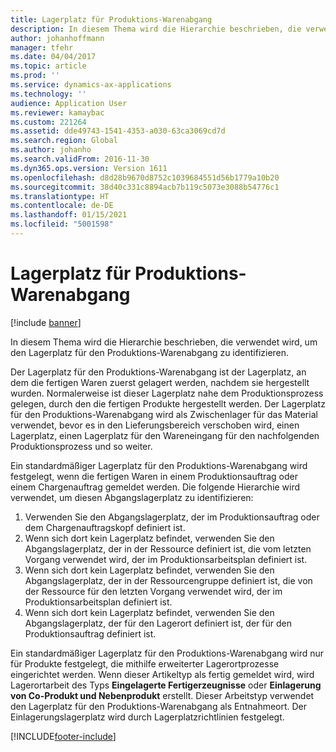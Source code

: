 ```yaml
---
title: Lagerplatz für Produktions-Warenabgang
description: In diesem Thema wird die Hierarchie beschrieben, die verwendet wird, um den Lagerplatz für den Produktions-Warenabgang zu identifizieren.
author: johanhoffmann
manager: tfehr
ms.date: 04/04/2017
ms.topic: article
ms.prod: ''
ms.service: dynamics-ax-applications
ms.technology: ''
audience: Application User
ms.reviewer: kamaybac
ms.custom: 221264
ms.assetid: dde49743-1541-4353-a030-63ca3069cd7d
ms.search.region: Global
ms.author: johanho
ms.search.validFrom: 2016-11-30
ms.dyn365.ops.version: Version 1611
ms.openlocfilehash: d8d28b9670d8752c1039684551d56b1779a10b20
ms.sourcegitcommit: 38d40c331c8894acb7b119c5073e3088b54776c1
ms.translationtype: HT
ms.contentlocale: de-DE
ms.lasthandoff: 01/15/2021
ms.locfileid: "5001598"
---
```

# <a name="production-output-location"></a>Lagerplatz für Produktions-Warenabgang

[!include [banner](../includes/banner.md)]

In diesem Thema wird die Hierarchie beschrieben, die verwendet wird, um den Lagerplatz für den Produktions-Warenabgang zu identifizieren.

Der Lagerplatz für den Produktions-Warenabgang ist der Lagerplatz, an dem die fertigen Waren zuerst gelagert werden, nachdem sie hergestellt wurden. Normalerweise ist dieser Lagerplatz nahe dem Produktionsprozess gelegen, durch den die fertigen Produkte hergestellt werden. Der Lagerplatz für den Produktions-Warenabgang wird als Zwischenlager für das Material verwendet, bevor es in den Lieferungsbereich verschoben wird, einen Lagerplatz, einen Lagerplatz für den Wareneingang für den nachfolgenden Produktionsprozess und so weiter. 

Ein standardmäßiger Lagerplatz für den Produktions-Warenabgang wird festgelegt, wenn die fertigen Waren in einem Produktionsauftrag oder einem Chargenauftrag gemeldet werden. Die folgende Hierarchie wird verwendet, um diesen Abgangslagerplatz zu identifizieren:

1. Verwenden Sie den Abgangslagerplatz, der im Produktionsauftrag oder dem Chargenauftragskopf definiert ist.
2. Wenn sich dort kein Lagerplatz befindet, verwenden Sie den Abgangslagerplatz, der in der Ressource definiert ist, die vom letzten Vorgang verwendet wird, der im Produktionsarbeitsplan definiert ist.
3. Wenn sich dort kein Lagerplatz befindet, verwenden Sie den Abgangslagerplatz, der in der Ressourcengruppe definiert ist, die von der Ressource für den letzten Vorgang verwendet wird, der im Produktionsarbeitsplan definiert ist.
4. Wenn sich dort kein Lagerplatz befindet, verwenden Sie den Abgangslagerplatz, der für den Lagerort definiert ist, der für den Produktionsauftrag definiert ist.

Ein standardmäßiger Lagerplatz für den Produktions-Warenabgang wird nur für Produkte festgelegt, die mithilfe erweiterter Lagerortprozesse eingerichtet werden. Wenn dieser Artikeltyp als fertig gemeldet wird, wird Lagerortarbeit des Typs **Eingelagerte Fertigerzeugnisse** oder **Einlagerung von Co-Produkt und Nebenprodukt** erstellt. Dieser Arbeitstyp verwendet den Lagerplatz für den Produktions-Warenabgang als Entnahmeort. Der Einlagerungslagerplatz wird durch Lagerplatzrichtlinien festgelegt.


[!INCLUDE[footer-include](../../includes/footer-banner.md)]